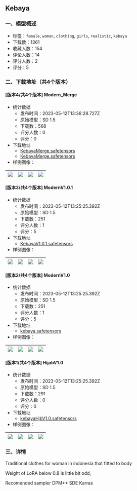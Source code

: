 ## Kebaya
### 一、模型概述

- 标签：`female`, `woman`, `clothing`, `girls`, `realistic`, `kebaya`
- 下载数：1361
- 收藏人数：154
- 评论人数：14
- 评分人数：2
- 评分：5

### 二、下载地址（共4个版本）

#### [版本4/共4个版本] Modern_Merge

- 统计数据
  - 发布时间：2023-05-12T13:36:28.727Z
  - 原始模型：SD 1.5
  - 下载数：568
  - 评分人数：0
  - 评分：0
- 下载地址
  - [KebayaMerge.safetensors](https://civitai.com/api/download/models/68786)
  - [KebayaMerge.safetensors](https://civitai.com/api/download/models/68786?type=Model&format=SafeTensor)
- 样例图像：

| <img src="https://image.civitai.com/xG1nkqKTMzGDvpLrqFT7WA/7bc79ad9-79e9-481a-8332-ac5e2d9ebf5e/width=450/766996.jpeg" /> | <img src="https://image.civitai.com/xG1nkqKTMzGDvpLrqFT7WA/748ff666-752b-4018-9f8e-2b98eed2d528/width=450/766918.jpeg" /> | <img src="https://image.civitai.com/xG1nkqKTMzGDvpLrqFT7WA/f33494b8-69f9-4277-b9e8-30ac252d2f74/width=450/766944.jpeg" /> | <img src="https://image.civitai.com/xG1nkqKTMzGDvpLrqFT7WA/3dcd27ac-54e3-4358-aea4-706d84703abb/width=450/766920.jpeg" /> |
| ---- | ---- | ---- | ---- |

#### [版本3/共4个版本] ModernV1.0.1

- 统计数据
  - 发布时间：2023-05-12T13:25:25.392Z
  - 原始模型：SD 1.5
  - 下载数：251
  - 评分人数：1
  - 评分：5
- 下载地址
  - [KebayaV1.0.1.safetensors](https://civitai.com/api/download/models/67172)
- 样例图像：

| <img src="https://image.civitai.com/xG1nkqKTMzGDvpLrqFT7WA/2e09a833-7650-4a36-98a9-d787fe9a227c/width=450/746487.jpeg" /> | <img src="https://image.civitai.com/xG1nkqKTMzGDvpLrqFT7WA/d28219cd-5700-4cd6-9468-ab67e468f645/width=450/749812.jpeg" /> | <img src="https://image.civitai.com/xG1nkqKTMzGDvpLrqFT7WA/dff672d3-a093-4316-97b9-b96e88b81e18/width=450/746488.jpeg" /> | <img src="https://image.civitai.com/xG1nkqKTMzGDvpLrqFT7WA/55366db1-3d26-4534-90ab-29effbb4d669/width=450/746420.jpeg" /> |
| ---- | ---- | ---- | ---- |

#### [版本2/共4个版本] ModernV1.0

- 统计数据
  - 发布时间：2023-05-12T13:25:25.392Z
  - 原始模型：SD 1.5
  - 下载数：251
  - 评分人数：1
  - 评分：5
- 下载地址
  - [kebaya.safetensors](https://civitai.com/api/download/models/65134)
- 样例图像：

| <img src="https://image.civitai.com/xG1nkqKTMzGDvpLrqFT7WA/6823be59-d889-4f6b-abf1-723e9fa29fe9/width=450/720832.jpeg" /> | <img src="https://image.civitai.com/xG1nkqKTMzGDvpLrqFT7WA/9a811033-3e75-489f-bc4f-61b6f2967949/width=450/721211.jpeg" /> | <img src="https://image.civitai.com/xG1nkqKTMzGDvpLrqFT7WA/f0fc2ff0-131c-4316-8686-3c1e0244728e/width=450/720834.jpeg" /> | <img src="https://image.civitai.com/xG1nkqKTMzGDvpLrqFT7WA/60f26757-0142-4248-9c9c-3c3a037fa35b/width=450/721210.jpeg" /> |
| ---- | ---- | ---- | ---- |

#### [版本1/共4个版本] HijabV1.0

- 统计数据
  - 发布时间：2023-05-12T13:25:25.392Z
  - 原始模型：SD 1.5
  - 下载数：291
  - 评分人数：0
  - 评分：0
- 下载地址
  - [kebayaHjbV1.0.safetensors](https://civitai.com/api/download/models/65582)
- 样例图像：

| <img src="https://image.civitai.com/xG1nkqKTMzGDvpLrqFT7WA/2507f092-1979-48aa-a225-4ec474bf3f95/width=450/726047.jpeg" /> | <img src="https://image.civitai.com/xG1nkqKTMzGDvpLrqFT7WA/b5d1d65e-3f8a-4825-abee-f11f72405cf4/width=450/726070.jpeg" /> | <img src="https://image.civitai.com/xG1nkqKTMzGDvpLrqFT7WA/f767e899-1560-43c7-8444-d94dec534ce6/width=450/726045.jpeg" /> | <img src="https://image.civitai.com/xG1nkqKTMzGDvpLrqFT7WA/d287c226-6c3a-49d5-bb14-ff1e8de75786/width=450/726068.jpeg" /> |
| ---- | ---- | ---- | ---- |


### 三、详情
<p>Traditional clothes for woman in indonesia that fitted to body</p><p></p><p>Weight of LoRA below 0.8 is little bit odd,</p><p>Recomended sampler DPM++ SDE Karras</p>